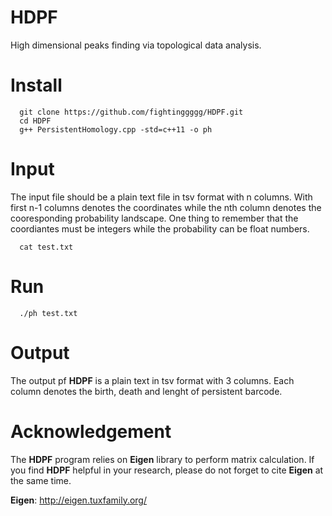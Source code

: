 # HDPF
High dimensional peaks finding via topological data analysis.

# Install
```
  git clone https://github.com/fightinggggg/HDPF.git
  cd HDPF
  g++ PersistentHomology.cpp -std=c++11 -o ph
```
# Input 
The input file should be a plain text file in tsv format with n columns. With first n-1 columns denotes the coordinates while the nth column denotes the cooresponding probability landscape. One thing to remember that the coordiantes must be integers while the probability can be float numbers.
```
  cat test.txt
```

# Run
```
  ./ph test.txt
```

# Output
The output pf **HDPF** is a plain text in tsv format with 3 columns. 
Each column denotes the birth, death and lenght of persistent barcode.


# Acknowledgement
The **HDPF** program relies on **Eigen** library to perform matrix calculation. If you find **HDPF** helpful in your research, please do not forget to cite **Eigen** at the same time.

**Eigen**: http://eigen.tuxfamily.org/
